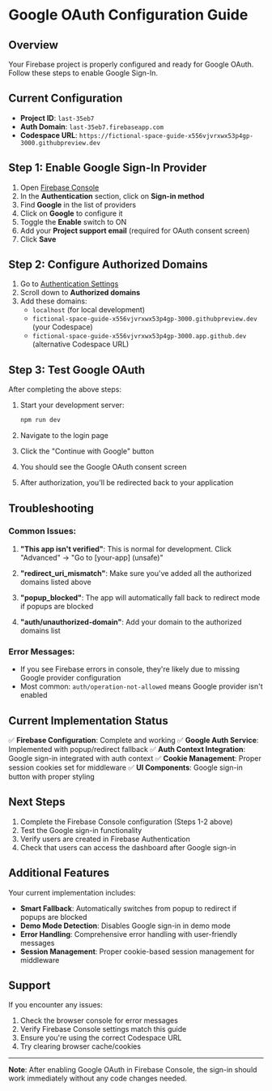 # Google OAuth Configuration Guide

## Overview
Your Firebase project is properly configured and ready for Google OAuth. Follow these steps to enable Google Sign-In.

## Current Configuration
- **Project ID**: `last-35eb7`
- **Auth Domain**: `last-35eb7.firebaseapp.com`
- **Codespace URL**: `https://fictional-space-guide-x556vjvrxwx53p4gp-3000.githubpreview.dev`

## Step 1: Enable Google Sign-In Provider

1. Open [Firebase Console](https://console.firebase.google.com/project/last-35eb7/authentication/providers)
2. In the **Authentication** section, click on **Sign-in method**
3. Find **Google** in the list of providers
4. Click on **Google** to configure it
5. Toggle the **Enable** switch to ON
6. Add your **Project support email** (required for OAuth consent screen)
7. Click **Save**

## Step 2: Configure Authorized Domains

1. Go to [Authentication Settings](https://console.firebase.google.com/project/last-35eb7/authentication/settings)
2. Scroll down to **Authorized domains**
3. Add these domains:
   - `localhost` (for local development)
   - `fictional-space-guide-x556vjvrxwx53p4gp-3000.githubpreview.dev` (your Codespace)
   - `fictional-space-guide-x556vjvrxwx53p4gp-3000.app.github.dev` (alternative Codespace URL)

## Step 3: Test Google OAuth

After completing the above steps:

1. Start your development server:
   ```bash
   npm run dev
   ```

2. Navigate to the login page
3. Click the "Continue with Google" button
4. You should see the Google OAuth consent screen
5. After authorization, you'll be redirected back to your application

## Troubleshooting

### Common Issues:

1. **"This app isn't verified"**: This is normal for development. Click "Advanced" → "Go to [your-app] (unsafe)"

2. **"redirect_uri_mismatch"**: Make sure you've added all the authorized domains listed above

3. **"popup_blocked"**: The app will automatically fall back to redirect mode if popups are blocked

4. **"auth/unauthorized-domain"**: Add your domain to the authorized domains list

### Error Messages:
- If you see Firebase errors in console, they're likely due to missing Google provider configuration
- Most common: `auth/operation-not-allowed` means Google provider isn't enabled

## Current Implementation Status

✅ **Firebase Configuration**: Complete and working
✅ **Google Auth Service**: Implemented with popup/redirect fallback
✅ **Auth Context Integration**: Google sign-in integrated with auth context
✅ **Cookie Management**: Proper session cookies set for middleware
✅ **UI Components**: Google sign-in button with proper styling

## Next Steps

1. Complete the Firebase Console configuration (Steps 1-2 above)
2. Test the Google sign-in functionality
3. Verify users are created in Firebase Authentication
4. Check that users can access the dashboard after Google sign-in

## Additional Features

Your current implementation includes:
- **Smart Fallback**: Automatically switches from popup to redirect if popups are blocked
- **Demo Mode Detection**: Disables Google sign-in in demo mode
- **Error Handling**: Comprehensive error handling with user-friendly messages
- **Session Management**: Proper cookie-based session management for middleware

## Support

If you encounter any issues:
1. Check the browser console for error messages
2. Verify Firebase Console settings match this guide
3. Ensure you're using the correct Codespace URL
4. Try clearing browser cache/cookies

---

**Note**: After enabling Google OAuth in Firebase Console, the sign-in should work immediately without any code changes needed.
